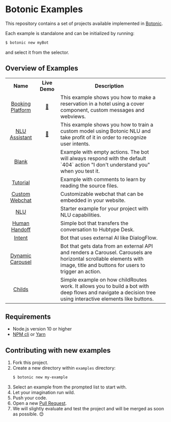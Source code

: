 # Botonic Examples

This repository contains a set of projects available implemented in
[Botonic](https://botonic.io).

Each example is standalone and can be initialized by running:

```bash
$ botonic new myBot
```

and select it from the selector.

## Overview of Examples

<table>
  <tr>
    <th>Name</th>
    <th>Live Demo</th>
    <th>Description</th>
  <tr>
    <td align="center"><a href="https://github.com/hubtype/botonic-examples/tree/master/example-hotel-reservation">Booking Platform</a></td>
    <td align="center"><a href="https://botonic.io/booking-platform/">🔗</a></td>
    <td>This example shows you how to make a reservation in a hotel using a cover component, custom messages and webviews.</td>
  </tr>
  <tr>
    <td align="center">
    <a href="https://github.com/hubtype/botonic-examples/tree/master/example-nlu">NLU Assistant</a>
    </td>
    <td align="center"><a href="https://botonic.io/nlu-assistant/">🔗</a></td>
    <td>This example shows you how to train a custom model using Botonic NLU and take profit of it in order to recognize user intents.</td>
  </tr>
  <tr>
    <td align="center">
    <a href="https://github.com/hubtype/botonic-examples/tree/master/blank">Blank</a>
    </td>
    <td align="center"></td>
    <td>Example with empty actions. The bot will always respond with the default `404` action "I don't understand you" when you test it.</td>
    <td ></td>
  </tr>
    <tr>
    <td align="center">
    <a href="https://github.com/hubtype/botonic-examples/tree/master/tutorial">Tutorial</a>
    </td>
    <td align="center"></td>
    <td>Example with comments to learn by reading the source files.
    </td>
    <td ></td>
  </tr>
    <tr>
    <td align="center">
    <a href="https://github.com/hubtype/botonic-examples/tree/master/custom-webchat">Custom Webchat
    </a>
    </td>
    <td align="center"></td>
    <td>Customizable webchat that can be embedded in your website.</td>
    <td ></td>
  </tr>
    <tr>
    <td align="center">
    <a href="https://github.com/hubtype/botonic-examples/tree/master/nlu">NLU</a>
    </td>
    <td align="center"></td>
    <td>Starter example for your project with NLU capabilities.
    </td>
    <td ></td>
  </tr>
    <tr>
    <td align="center">
    <a href="https://github.com/hubtype/botonic-examples/tree/master/handoff">Human Handoff</a>
    </td>
    <td align="center"></td>
    <td>Simple bot that transfers the conversation to Hubtype Desk.</td>
    <td ></td>
  </tr>
    <tr>
    <td align="center">
    <a href="https://github.com/hubtype/botonic-examples/tree/master/intent">Intent</a>
    </td>
    <td align="center"></td>
    <td>Bot that uses external AI like DialogFlow.</td>
    <td ></td>
  </tr>
    <tr>
    <td align="center">
    <a href="https://github.com/hubtype/botonic-examples/tree/master/dynamic-carousel">Dynamic Carousel</a>
    </td>
    <td align="center"></td>
    <td>Bot that gets data from an external API and renders a Carousel. Carousels are horizontal scrollable elements with image, title and buttons for users to trigger an action.</td>
    <td ></td>
  </tr>
    <tr>
    <td align="center">
    <a href="https://github.com/hubtype/botonic-examples/tree/master/childs">Childs</a>
    </td>
    <td align="center"></td>
    <td>Simple example on how childRoutes work. It allows you to build a bot with deep flows and navigate a decision tree using interactive elements like buttons.</td>
    <td ></td>

</table>

## Requirements

- Node.js version 10 or higher
- [NPM cli](https://docs.npmjs.com/cli/npm) or [Yarn](https://yarnpkg.com/en/)

## Contributing with new examples

1. Fork this project.
2. Create a new directory within `examples` directory:
   ```bash
   $ botonic new my-example
   ```
3. Select an example from the prompted list to start with.
4. Let your imagination run wild.
5. Push your code.
6. Open a new [Pull Request](https://github.com/hubtype/botonic-examples/pulls).
7. We will slightly evaluate and test the project and will be merged as soon as possible. 😊
